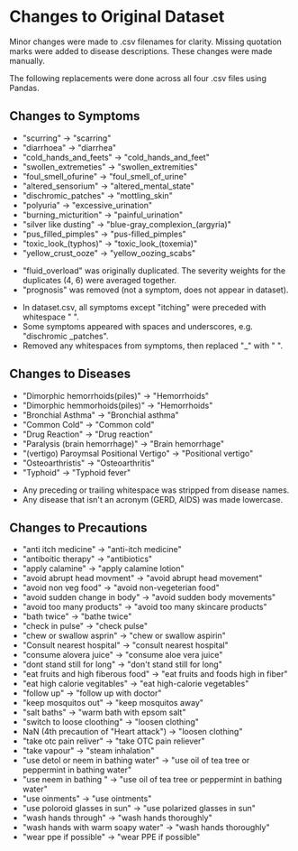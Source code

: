 # Changes to Original Dataset

<!-- The following is to document changes we made to the original dataset: -->

Minor changes were made to .csv filenames for clarity. Missing quotation marks were added to disease descriptions. These changes were made manually.

The following replacements were done across all four .csv files using Pandas.

<!-- -> or future tense means replacement in /Data/ .csv's has not happened yet.
"changed to" or past tense means the replacement has been implemented. -->

<!-- Enforcing lower case ensures compatability with web app. It will be trivial to capitalize when served to the dashboard at the beginning of a sentence, using str.upper().

    str = str[0].upper() + str[1:] -->

## Changes to Symptoms

* "scurring" -> "scarring"
* "diarrhoea" -> "diarrhea"
* "cold_hands_and_feets" -> "cold_hands_and_feet"
* "swollen_extremeties" -> "swollen_extremities"
* "foul_smell_ofurine" -> "foul_smell_of_urine"
* "altered_sensorium" -> "altered_mental_state"
* "dischromic_patches" -> "mottling_skin"
* "polyuria" -> "excessive_urination"
* "burning_micturition" -> "painful_urination"
* "silver like dusting" -> "blue-gray_complexion_(argyria)"
* "pus_filled_pimples" -> "pus-filled_pimples"
* "toxic_look_(typhos)" -> "toxic_look_(toxemia)"
* "yellow_crust_ooze" -> "yellow_oozing_scabs"

<!-- line break -->

* "fluid_overload" was originally duplicated. The severity weights for the duplicates (4, 6) were averaged together.
* "prognosis" was removed (not a symptom, does not appear in dataset).

<!-- line break -->

* In dataset.csv, all symptoms except "itching" were preceded with whitespace " ".
* Some symptoms appeared with spaces and underscores, e.g. "dischromic _patches".
* Removed any whitespaces from symptoms, then replaced "_" with " ".

## Changes to Diseases

* "Dimorphic hemorrhoids(piles)" -> "Hemorrhoids"
* "Dimorphic hemmorhoids(piles)" -> "Hemorrhoids"
* "Bronchial Asthma" -> "Bronchial asthma"
* "Common Cold" -> "Common cold"
* "Drug Reaction" -> "Drug reaction"
* "Paralysis (brain hemorrhage)" -> "Brain hemorrhage"
* "(vertigo) Paroymsal  Positional Vertigo" -> "Positional vertigo"
* "Osteoarthristis" -> "Osteoarthritis"
* "Typhoid" -> "Typhoid fever"

<!-- line break -->

* Any preceding or trailing whitespace was stripped from disease names.
* Any disease that isn't an acronym (GERD, AIDS) was made lowercase.

## Changes to Precautions

* "anti itch medicine" -> "anti-itch medicine"
* "antiboitic therapy" -> "antibiotics"
* "apply calamine" -> "apply calamine lotion"
* "avoid abrupt head movment" -> "avoid abrupt head movement"
* "avoid non veg food" -> "avoid non-vegeterian food"
* "avoid sudden change in body" -> "avoid sudden body movements"
* "avoid too many products" -> "avoid too many skincare products"
* "bath twice" -> "bathe twice"
* "check in pulse" -> "check pulse"
* "chew or swallow asprin" -> "chew or swallow aspirin"
* "Consult nearest hospital" -> "consult nearest hospital"
* "consume alovera juice" -> "consume aloe vera juice"
* "dont stand still for long" -> "don't stand still for long"
* "eat fruits and high fiberous food" -> "eat fruits and foods high in fiber"
* "eat high calorie vegitables" -> "eat high-calorie vegetables"
* "follow up" -> "follow up with doctor"
* "keep mosquitos out" -> "keep mosquitos away"
* "salt baths" -> "warm bath with epsom salt"
* "switch to loose cloothing" -> "loosen clothing"
* NaN (4th precaution of "Heart attack") -> "loosen clothing"
* "take otc pain reliver" -> "take OTC pain reliever"
* "take vapour" -> "steam inhalation"
* "use detol or neem in bathing water" -> "use oil of tea tree or peppermint in bathing water"
* "use neem in bathing " -> "use oil of tea tree or peppermint in bathing water"
* "use oinments" -> "use ointments"
* "use poloroid glasses in sun" -> "use polarized glasses in sun"
* "wash hands through" -> "wash hands thoroughly"
* "wash hands with warm soapy water" -> "wash hands thoroughly"
* "wear ppe if possible" -> "wear PPE if possible"